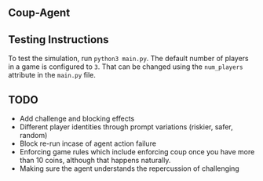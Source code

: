 ## Coup-Agent

## Testing Instructions
To test the simulation, run ```python3 main.py```. The default number of players in a game is configured to `3`.
That can be changed using the `num_players` attribute in the `main.py` file.

## TODO
- Add challenge and blocking effects
- Different player identities through prompt variations (riskier, safer, random)
- Block re-run incase of agent action failure
- Enforcing game rules which include enforcing coup once you have more than 10 coins, although that happens naturally.
- Making sure the agent understands the repercussion of challenging